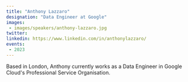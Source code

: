 ```yaml
---
title: "Anthony Lazzaro"
designation: "Data Engineer at Google"
images:
 - images/speakers/anthony-lazzaro.jpg
twitter: 
linkedin: https://www.linkedin.com/in/anthonylazzaro/
events:
 - 2023
---
```


Based in London, Anthony currently works as a Data Engineer in Google Cloud's Professional Service Organisation.